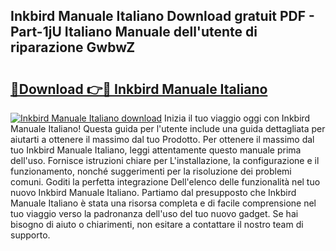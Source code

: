 ## Inkbird Manuale Italiano Download gratuit PDF - Part-1jU Italiano Manuale dell'utente di riparazione GwbwZ

# <h2><a href="http://dfee1fm.blite.top/?on=Inkbird+Manuale+Italiano">🔗Download 👉🔴 Inkbird Manuale Italiano</a></h2>

[![Inkbird Manuale Italiano download](https://i.imgur.com/lujVjoI.png)](http://dfee1fm.blite.top/?on=Inkbird+Manuale+Italiano)
Inizia il tuo viaggio oggi con Inkbird Manuale Italiano! Questa guida per l'utente include una guida dettagliata per aiutarti a ottenere il massimo dal tuo Prodotto. Per ottenere il massimo dal tuo Inkbird Manuale Italiano, leggi attentamente questo manuale prima dell'uso. Fornisce istruzioni chiare per L'installazione, la configurazione e il funzionamento, nonché suggerimenti per la risoluzione dei problemi comuni. Goditi la perfetta integrazione Dell'elenco delle funzionalità nel tuo nuovo Inkbird Manuale Italiano. Partiamo dal presupposto che Inkbird Manuale Italiano è stata una risorsa completa e di facile comprensione nel tuo viaggio verso la padronanza dell'uso del tuo nuovo gadget. Se hai bisogno di aiuto o chiarimenti, non esitare a contattare il nostro team di supporto.
